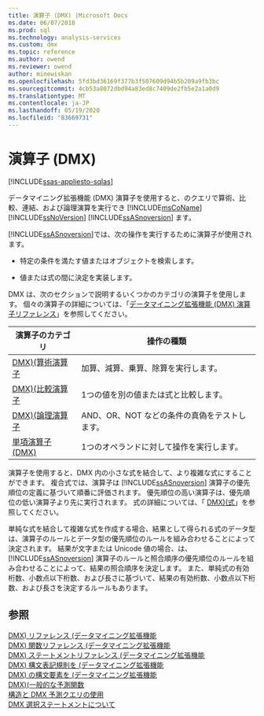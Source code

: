 ```yaml
---
title: 演算子 (DMX) |Microsoft Docs
ms.date: 06/07/2018
ms.prod: sql
ms.technology: analysis-services
ms.custom: dmx
ms.topic: reference
ms.author: owend
ms.reviewer: owend
author: minewiskan
ms.openlocfilehash: 5fd3bd36169f377b3f507609d94b5b209a9fb3bc
ms.sourcegitcommit: 4cb53a8072dbd94a83ed8c7409de2fb5e2a1a0d9
ms.translationtype: MT
ms.contentlocale: ja-JP
ms.lasthandoff: 05/19/2020
ms.locfileid: "83669731"
---
```

# <a name="operators-dmx"></a>演算子 (DMX)
[!INCLUDE[ssas-appliesto-sqlas](../includes/ssas-appliesto-sqlas.md)]

  データマイニング拡張機能 (DMX) 演算子を使用すると、のクエリで算術、比較、連結、および論理演算を実行でき [!INCLUDE[msCoName](../includes/msconame-md.md)] [!INCLUDE[ssNoVersion](../includes/ssnoversion-md.md)] [!INCLUDE[ssASnoversion](../includes/ssasnoversion-md.md)] ます。  
  
 [!INCLUDE[ssASnoversion](../includes/ssasnoversion-md.md)]では、次の操作を実行するために演算子が使用されます。  
  
-   特定の条件を満たす値またはオブジェクトを検索します。  
  
-   値または式の間に決定を実装します。  
  
 DMX は、次のセクションで説明するいくつかのカテゴリの演算子を使用します。 個々の演算子の詳細については、「[データマイニング拡張機能 &#40;DMX&#41; 演算子リファレンス](../dmx/data-mining-extensions-dmx-operator-reference.md)」を参照してください。  
  
|演算子のカテゴリ|操作の種類|  
|-----------------------|-----------------------|  
|[DMX&#41;&#40;算術演算子](../dmx/operators-arithmetic.md)|加算、減算、乗算、除算を実行します。|  
|[DMX&#41;&#40;比較演算子](../dmx/operators-comparison.md)|1つの値を別の値または式と比較します。|  
|[DMX&#41;&#40;論理演算子](../dmx/operators-logical.md)|AND、OR、NOT などの条件の真偽をテストします。|  
|[単項演算子 &#40;DMX&#41;](../dmx/operators-unary.md)|1つのオペランドに対して操作を実行します。|  
  
 演算子を使用すると、DMX 内の小さな式を結合して、より複雑な式にすることができます。 複合式では、演算子は [!INCLUDE[ssASnoversion](../includes/ssasnoversion-md.md)] 演算子の優先順位の定義に基づいて順番に評価されます。 優先順位の高い演算子は、優先順位の低い演算子より先に実行されます。 式の詳細については、「 [DMX&#41;&#40;式](../dmx/expressions-dmx.md)」を参照してください。  
  
 単純な式を結合して複雑な式を作成する場合、結果として得られる式のデータ型は、演算子のルールとデータ型の優先順位のルールを組み合わせることによって決定されます。 結果が文字または Unicode 値の場合、は、 [!INCLUDE[ssASnoversion](../includes/ssasnoversion-md.md)] 演算子のルールと照合順序の優先順位のルールを組み合わせることによって、結果の照合順序を決定します。 また、単純式の有効桁数、小数点以下桁数、および長さに基づいて、結果の有効桁数、小数点以下桁数、および長さを決定するルールもあります。  
  
## <a name="see-also"></a>参照  
 [DMX&#41; リファレンス &#40;データマイニング拡張機能](../dmx/data-mining-extensions-dmx-reference.md)   
 [DMX&#41; 関数リファレンス &#40;データマイニング拡張機能](../dmx/data-mining-extensions-dmx-function-reference.md)   
 [DMX&#41; ステートメントリファレンス &#40;データマイニング拡張機能](../dmx/data-mining-extensions-dmx-statements.md)   
 [DMX&#41; 構文表記規則を &#40;データマイニング拡張機能](../dmx/data-mining-extensions-dmx-syntax-conventions.md)   
 [DMX&#41; の構文要素を &#40;データマイニング拡張機能](../dmx/data-mining-extensions-dmx-syntax-elements.md)   
 [DMX&#41;&#40;一般的な予測関数](../dmx/general-prediction-functions-dmx.md)   
 [構造と DMX 予測クエリの使用](../dmx/structure-and-usage-of-dmx-prediction-queries.md)   
 [DMX 選択ステートメントについて](../dmx/understanding-the-dmx-select-statement.md)  
  
  
